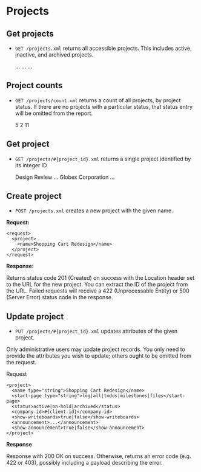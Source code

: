Projects
========

Get projects
------------

* `GET /projects.xml` returns all accessible projects. This includes active, inactive, and archived projects.

    <projects>
      <project>
        ...
      </project>
      <project>
        ...
      </project>
      ...
    </projects>


Project counts
--------------

* `GET /projects/count.xml` returns a count of all projects, by project status. If there are no projects with a particular status, that status entry will be omitted from the report.

    <count>
      <active type="integer">5</active>
      <on-hold type="integer">2</active>
      <archived type="integer">11</active>
    </count>


Get project
-----------

* `GET /projects/#{project_id}.xml` returns a single project identified by its integer ID

    <project>
      <name>Design Review</name>
      ...
      <company>
        <name>Globex Corporation</name>
        ...
      </company>
    </project>


Create project
--------------

* `POST /projects.xml` creates a new project with the given name.

**Request:**

    <request>
      <project>
        <name>Shopping Cart Redesign</name>
      </project>
    </request>

**Response:**

Returns status code 201 (Created) on success with the Location header set to the URL for the new project. You can extract the ID of the project from the URL. Failed requests will receive a 422 (Unprocessable Entity) or 500 (Server Error) status code in the response.

Update project
--------------

* `PUT /projects/#{project_id}.xml` updates attributes of the given project. 

Only administrative users may update project records. You only need to provide the attributes you wish to update; others ought to be omitted from the request.

Request

    <project>
      <name type="string">Shopping Cart Redesign</name>
      <start-page type="string">log|all|todos|milestones|files</start-page>
      <status>active|on-hold|archived</status>
      <company-id>#{client-id}</company-id>
      <show-writeboards>true|false</show-writeboards>
      <announcement>...</announcement>
      <show-announcement>true|false</show-announcement>
    </project>

**Response**

Response with 200 OK on success. Otherwise, returns an error code (e.g. 422 or 403), possibly including a payload describing the error.
